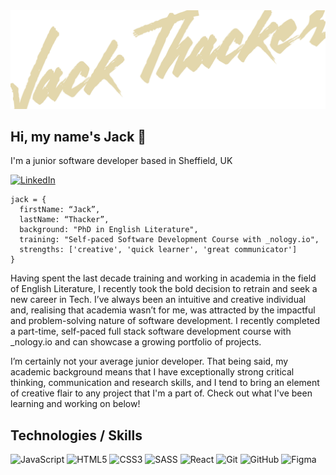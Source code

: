 <img src="./thacker-banner.png" alt="banner" title="banner">

## Hi, my name's Jack 👋

I'm a junior software developer based in Sheffield, UK

[![LinkedIn](https://img.shields.io/badge/-LinkedIn-0A66C2?logo=linkedin&logoColor=white&style=for-the-badge)](https://www.linkedin.com/in/jack-thacker-b568b11b4/)

```
jack = {
  firstName: “Jack”,
  lastName: “Thacker”,
  background: "PhD in English Literature",
  training: "Self-paced Software Development Course with _nology.io",
  strengths: ['creative', 'quick learner', 'great communicator']
}
```

Having spent the last decade training and working in academia in the field of English Literature, I recently took the bold decision to retrain and seek a new career in Tech. I’ve always been an intuitive and creative individual and, realising that academia wasn’t for me, was attracted by the impactful and problem-solving nature of software development. I recently completed a part-time, self-paced full stack software development course with \_nology.io and can showcase a growing portfolio of projects.

I’m certainly not your average junior developer. That being said, my academic background means that I have exceptionally strong critical thinking, communication and research skills, and I tend to bring an element of creative flair to any project that I'm a part of. Check out what I've been learning and working on below!

## Technologies / Skills

![JavaScript](https://img.shields.io/badge/-JavaScript-F7DF1E?logo=javascript&logoColor=white&style=for-the-badge&link=/)
![HTML5](https://img.shields.io/badge/-HTML5-E34F26?logo=html5&logoColor=white&style=for-the-badge&link=/)
![CSS3](https://img.shields.io/badge/-CSS3-1572B6?logo=css3&logoColor=white&style=for-the-badge&link=/)
![SASS](https://img.shields.io/badge/Sass-CC6699?style=for-the-badge&logo=sass&logoColor=white)
![React](https://img.shields.io/badge/react%20-%2320232a.svg?&style=for-the-badge&logo=react&logoColor=%2361DAFB)
![Git](https://img.shields.io/badge/git%20-%23F05033.svg?&style=for-the-badge&logo=git&logoColor=white)
![GitHub](https://img.shields.io/badge/github%20-%23121011.svg?&style=for-the-badge&logo=github&logoColor=white)
![Figma](https://img.shields.io/badge/-Figma-F24E1E?logo=figma&logoColor=white&style=for-the-badge&link=/)
